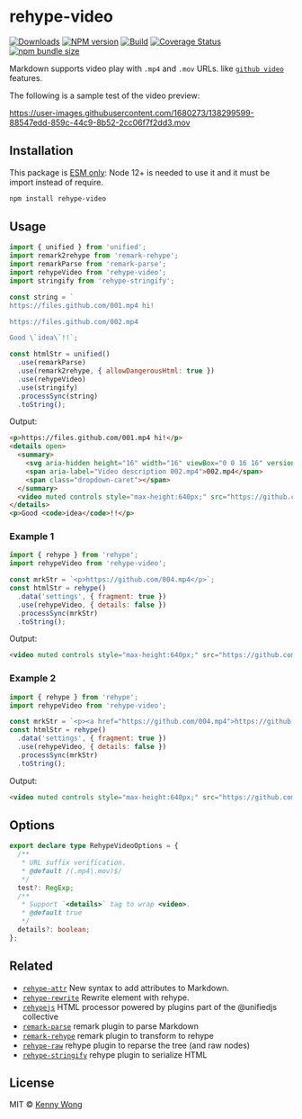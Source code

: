 rehype-video
===

[![Downloads](https://img.shields.io/npm/dm/rehype-video.svg?style=flat)](https://www.npmjs.com/package/rehype-video)
[![NPM version](https://img.shields.io/npm/v/rehype-video.svg?style=flat)](https://npmjs.org/package/rehype-video)
[![Build](https://github.com/jaywcjlove/rehype-video/actions/workflows/ci.yml/badge.svg)](https://github.com/jaywcjlove/rehype-video/actions/workflows/ci.yml)
[![Coverage Status](https://jaywcjlove.github.io/rehype-video/badges.svg)](https://jaywcjlove.github.io/rehype-video/lcov-report/)
[![npm bundle size](https://img.shields.io/bundlephobia/minzip/rehype-video)](https://bundlephobia.com/result?p=rehype-video)

Markdown supports video play with `.mp4` and `.mov` URLs. like [`github video`](https://github.blog/2021-05-13-video-uploads-available-github/) features.

The following is a sample test of the video preview:

https://user-images.githubusercontent.com/1680273/138299599-88547edd-859c-44c9-8b52-2cc06f7f2dd3.mov

## Installation

This package is [ESM only](https://gist.github.com/sindresorhus/a39789f98801d908bbc7ff3ecc99d99c): Node 12+ is needed to use it and it must be import instead of require.

```bash
npm install rehype-video
```

## Usage

```js
import { unified } from 'unified';
import remark2rehype from 'remark-rehype';
import remarkParse from 'remark-parse';
import rehypeVideo from 'rehype-video';
import stringify from 'rehype-stringify';

const string = `
https://files.github.com/001.mp4 hi!

https://files.github.com/002.mp4

Good \`idea\`!!`;

const htmlStr = unified()
  .use(remarkParse)
  .use(remark2rehype, { allowDangerousHtml: true })
  .use(rehypeVideo)
  .use(stringify)
  .processSync(string)
  .toString();
```

Output:

```html
<p>https://files.github.com/001.mp4 hi!</p>
<details open>
  <summary>
    <svg aria-hidden height="16" width="16" viewBox="0 0 16 16" version="1.1" class="octicon octicon-device-camera-video"><path fill-rule="evenodd" d="M16 3.75a.75.75 0 00-1.136-.643L11 5.425V4.75A1.75 1.75 0 009.25 3h-7.5A1.75 1.75 0 000 4.75v6.5C0 12.216.784 13 1.75 13h7.5A1.75 1.75 0 0011 11.25v-.675l3.864 2.318A.75.75 0 0016 12.25v-8.5zm-5 5.075l3.5 2.1v-5.85l-3.5 2.1v1.65zM9.5 6.75v-2a.25.25 0 00-.25-.25h-7.5a.25.25 0 00-.25.25v6.5c0 .138.112.25.25.25h7.5a.25.25 0 00.25-.25v-4.5z"></path></svg>
    <span aria-label="Video description 002.mp4">002.mp4</span>
    <span class="dropdown-caret"></span>
  </summary>
  <video muted controls style="max-height:640px;" src="https://github.com/002.mp4"></video>
</details>
<p>Good <code>idea</code>!!</p>
```

### Example 1

```js
import { rehype } from 'rehype';
import rehypeVideo from 'rehype-video';

const mrkStr = `<p>https://github.com/004.mp4</p>`;
const htmlStr = rehype()
  .data('settings', { fragment: true })
  .use(rehypeVideo, { details: false })
  .processSync(mrkStr)
  .toString();
```

Output:

```html
<video muted controls style="max-height:640px;" src="https://github.com/004.mp4"></video>
```

### Example 2

```js
import { rehype } from 'rehype';
import rehypeVideo from 'rehype-video';

const mrkStr = `<p><a href="https://github.com/004.mp4">https://github.com/004.mp4</a></p`;
const htmlStr = rehype()
  .data('settings', { fragment: true })
  .use(rehypeVideo, { details: false })
  .processSync(mrkStr)
  .toString();
```

Output:

```html
<video muted controls style="max-height:640px;" src="https://github.com/004.mp4"></video>
```

## Options

```ts
export declare type RehypeVideoOptions = {
  /**
   * URL suffix verification.
   * @default /(.mp4|.mov)$/
   */
  test?: RegExp;
  /**
   * Support `<details>` tag to wrap <video>.
   * @default true
   */
  details?: boolean;
};
```

## Related

- [`rehype-attr`](https://github.com/jaywcjlove/rehype-attr) New syntax to add attributes to Markdown.
- [`rehype-rewrite`](https://github.com/jaywcjlove/rehype-rewrite) Rewrite element with rehype.
- [`rehypejs`](https://github.com/rehypejs/rehype) HTML processor powered by plugins part of the @unifiedjs collective
- [`remark-parse`](https://www.npmjs.com/package/remark-parse) remark plugin to parse Markdown
- [`remark-rehype`](https://www.npmjs.com/package/remark-rehype) remark plugin to transform to rehype
- [`rehype-raw`](https://www.npmjs.com/package/rehype-raw) rehype plugin to reparse the tree (and raw nodes)
- [`rehype-stringify`](https://www.npmjs.com/package/rehype-stringify) rehype plugin to serialize HTML

## License

MIT © [Kenny Wong](https://github.com/jaywcjlove)
